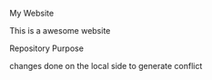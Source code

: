 My Website

This is a awesome website

Repository Purpose

changes done on the local side
to generate conflict
